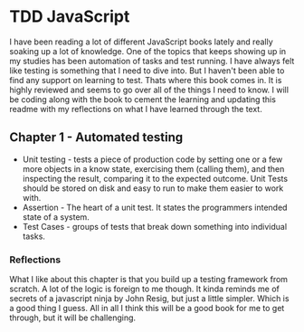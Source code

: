 # TDD JavaScript
I have been reading a lot of different JavaScript books lately and really soaking up a lot of knowledge. One of the topics that keeps showing up in my studies has been automation of tasks and test running. I have always felt like testing is something that I need to dive into. But I haven't been able to find any support on learning to test.
Thats where this book comes in. It is highly reviewed and seems to go over all of the things I need to know. I will be coding along with the book to cement the learning and updating this readme with my reflections on what I have learned through the text.
## Chapter 1 - Automated testing
* Unit testing - tests a piece of production code by setting one or a few more objects in a know state, exercising them (calling them), and then inspecting the result, comparing it to the expected outcome.
Unit Tests should be stored on disk and easy to run to make them easier to work with.
* Assertion - The heart of a unit test. It states the programmers intended state of a system.
* Test Cases - groups of tests that break down something into individual tasks.

### Reflections
What I like about this chapter is that you build up a testing framework from scratch. A lot of the logic is foreign to me though. It kinda reminds me of secrets of a javascript ninja by John Resig, but just a little simpler. Which is a good thing I guess. All in all I think this will be a good book for me to get through, but it will be challenging.

